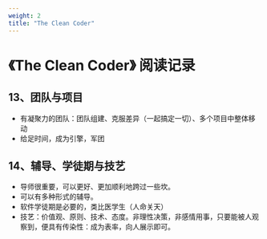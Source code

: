 ```yaml
---
weight: 2
title: "The Clean Coder"
---
```

# 《The Clean Coder》 阅读记录

## 13、团队与项目
- 有凝聚力的团队：团队组建、克服差异（一起搞定一切）、多个项目中整体移动
- 给足时间，成为引擎，军团

## 14、辅导、学徒期与技艺
- 导师很重要，可以更好、更加顺利地跨过一些坎。
- 可以有多种形式的辅导。
- 软件学徒期是必要的，类比医学生（人命关天）
- 技艺：价值观、原则、技术、态度。非理性决策，非感情用事，只要能被人观察到，便具有传染性：成为表率，向人展示即可。